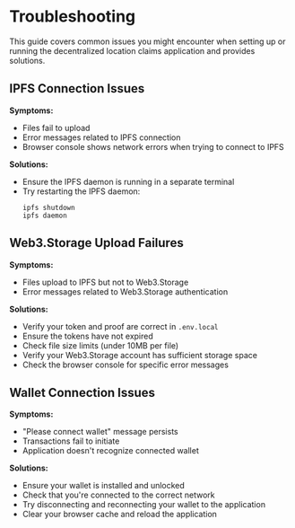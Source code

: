 # Troubleshooting

This guide covers common issues you might encounter when setting up or running the decentralized location claims application and provides solutions.

## IPFS Connection Issues

**Symptoms:**
- Files fail to upload
- Error messages related to IPFS connection
- Browser console shows network errors when trying to connect to IPFS

**Solutions:**
- Ensure the IPFS daemon is running in a separate terminal
- Try restarting the IPFS daemon:
  ```
  ipfs shutdown
  ipfs daemon
  ```

## Web3.Storage Upload Failures

**Symptoms:**
- Files upload to IPFS but not to Web3.Storage
- Error messages related to Web3.Storage authentication

**Solutions:**
- Verify your token and proof are correct in `.env.local`
- Ensure the tokens have not expired
- Check file size limits (under 10MB per file)
- Verify your Web3.Storage account has sufficient storage space
- Check the browser console for specific error messages

## Wallet Connection Issues

**Symptoms:**
- "Please connect wallet" message persists
- Transactions fail to initiate
- Application doesn't recognize connected wallet

**Solutions:**
- Ensure your wallet is installed and unlocked
- Check that you're connected to the correct network
- Try disconnecting and reconnecting your wallet to the application
- Clear your browser cache and reload the application